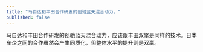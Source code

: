 ```yaml
---
title: "马自达和丰田合作研发的创驰蓝天混合动力，"
published: false
---
```

马自达和丰田合作研发的创驰蓝天混合动力，应该跟丰田双擎是同样的技术。日本车企之间的合作虽然会产生同质化，但整体水平的提升则是双赢。

